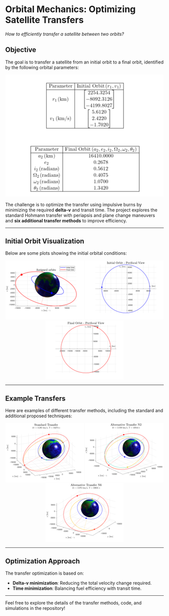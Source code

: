 # Orbital Mechanics: Optimizing Satellite Transfers

_How to efficiently transfer a satellite between two orbits?_

## Objective
The goal is to transfer a satellite from an initial orbit to a final orbit, identified by the following orbital parameters:
<div align="center">
  <img src="Images/tables.png" width="600"/>
</div>

The challenge is to optimize the transfer using impulsive burns by minimizing the required **delta-v** and transit time. The project explores the standard Hohmann transfer with periapsis and plane change maneuvers and **six additional transfer methods** to improve efficiency.

---

## Initial Orbit Visualization
Below are some plots showing the initial orbital conditions:

<div align="center">
  <img src="Images/orbits.png" width="250"/>
  <img src="Images/initialPerifocal.png" width="250"/>
  <img src="Images/finalPerifocal.png" width="250"/>
</div>

---

## Example Transfers
Here are examples of different transfer methods, including the standard and additional proposed techniques:

<div align="center">
  <img src="Images/standard.png" width="250"/>
  <img src="Images/alternative2.png" width="250"/>
  <img src="Images/alternative6.png" width="250"/>
</div>

---

## Optimization Approach
The transfer optimization is based on:
- **Delta-v minimization**: Reducing the total velocity change required.
- **Time minimization**: Balancing fuel efficiency with transit time.

---

Feel free to explore the details of the transfer methods, code, and simulations in the repository!
